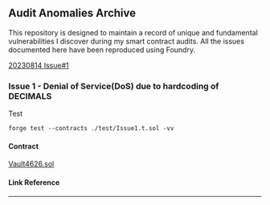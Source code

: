 ## Audit Anomalies Archive

This repository is designed to maintain a record of unique and fundamental vulnerabilities I discover during my smart contract audits. All the issues documented here have been reproduced using Foundry.

[20230814 Issue#1](#20230726-carson---price-manipulation)

### Issue 1 - Denial of Service(DoS) due to hardcoding of DECIMALS

Test
```
forge test --contracts ./test/Issue1.t.sol -vv
```

#### Contract
[Vault4626.sol](src/Issue1/Vault4626.sol)

#### Link Reference

---
